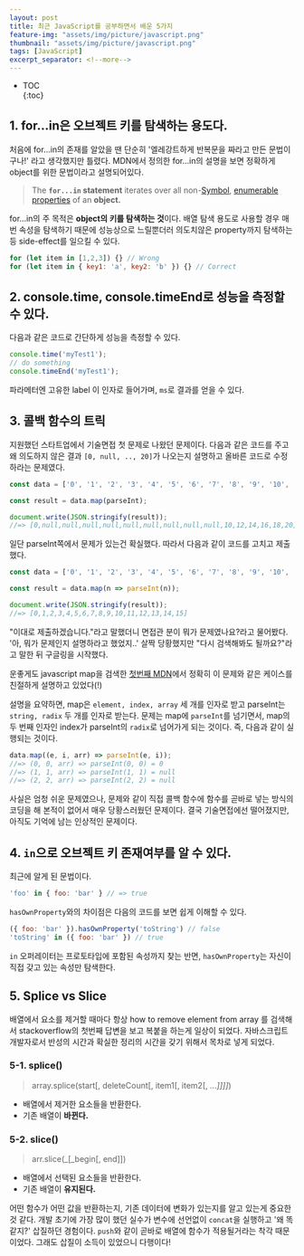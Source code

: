 ```yaml
---  
layout: post  
title: 최근 JavaScript를 공부하면서 배운 5가지   
feature-img: "assets/img/picture/javascript.png"  
thumbnail: "assets/img/picture/javascript.png"  
tags: [JavaScript]  
excerpt_separator: <!--more-->  
---  
```

  
* TOC  
{:toc}

## 1. for...in은 오브젝트 키를 탐색하는 용도다.
처음에 for...in의 존재를 알았을 땐 단순히 '엘레강트하게 반복문을 짜라고 만든 문법이구나!' 라고 생각했지만 틀렸다.
MDN에서 정의한 for...in의 설명을 보면 정확하게 object를 위한 문법이라고 설명되어있다.

<!--more-->

> The **`for...in`  statement** iterates over all non-[Symbol](https://developer.mozilla.org/en-US/docs/Web/JavaScript/Reference/Global_Objects/Symbol), [enumerable properties](https://developer.mozilla.org/en-US/docs/Web/JavaScript/Enumerability_and_ownership_of_properties) of an **object.**

for...in의 주 목적은 **object의 키를 탐색하는 것**이다.
배열 탐색 용도로 사용할 경우 매번 속성을 탐색하기 때문에 성능상으로 느릴뿐더러
의도치않은 property까지 탐색하는 등 side-effect를 일으킬 수 있다.

```js
for (let item in [1,2,3]) {} // Wrong
for (let item in { key1: 'a', key2: 'b' }) {} // Correct
```

## 2. console.time, console.timeEnd로 성능을 측정할 수 있다.
다음과 같은 코드로 간단하게 성능을 측정할 수 있다.

```js
console.time('myTest1');
// do something
console.timeEnd('myTest1');
```

파라메터엔 고유한 label 이 인자로 들어가며, `ms`로 결과를 얻을 수 있다.

## 3. 콜백 함수의 트릭
지원했던 스타트업에서 기술면접 첫 문제로 나왔던 문제이다.
다음과 같은 코드를 주고 왜 의도하지 않은 결과 `[0, null, .., 20]`가  나오는지 설명하고 올바른 코드로 수정하라는 문제였다.

```js
const data = ['0', '1', '2', '3', '4', '5', '6', '7', '8', '9', '10', '11', '12', '13', '14', '15'];

const result = data.map(parseInt);

document.write(JSON.stringify(result));
//=> [0,null,null,null,null,null,null,null,null,null,10,12,14,16,18,20]
```

일단 parseInt쪽에서 문제가 있는건 확실했다. 따라서 다음과 같이 코드를 고치고 제출했다.

```js
const data = ['0', '1', '2', '3', '4', '5', '6', '7', '8', '9', '10', '11', '12', '13', '14', '15'];

const result = data.map(n => parseInt(n));

document.write(JSON.stringify(result));
//=> [0,1,2,3,4,5,6,7,8,9,10,11,12,13,14,15]
```

"이대로 제출하겠습니다."라고 말했더니 면접관 분이 뭐가 문제였나요?라고 물어봤다. '아, 뭐가 문제인지 설명하라고 했었지..' 살짝 당황했지만 "다시 검색해봐도 될까요?"라고 말한 뒤 구글링을 시작했다.

운좋게도 javascript map을 검색한 [첫번째 MDN](https://developer.mozilla.org/en-US/docs/Web/JavaScript/Reference/Global_Objects/Array/map)에서 정확히 이 문제와 같은 케이스를 친절하게 설명하고 있었다(!)

설명을 요약하면, map은 `element, index, array` 세 개를 인자로 받고 parseInt는 `string, radix` 두 개를 인자로 받는다. 문제는 map에 `parseInt`를 넘기면서, map의 두 번째 인자인 index가 parseInt의 `radix`로 넘어가게 되는 것이다.
즉, 다음과 같이 실행되는 것이다.

```js
data.map((e, i, arr) => parseInt(e, i));
//=> (0, 0, arr) => parseInt(0, 0) = 0
//=> (1, 1, arr) => parseInt(1, 1) = null
//=> (2, 2, arr) => parseInt(2, 2) = null
```

사실은 엄청 쉬운 문제였으나, 문제와 같이 직접 콜백 함수에 함수를 곧바로 넣는 방식의 코딩을 해 본적이 없어서
매우 당황스러웠던 문제이다. 결국 기술면접에선 떨어졌지만, 아직도 기억에 남는 인상적인 문제이다.

## 4. `in`으로 오브젝트 키 존재여부를 알 수 있다.
최근에 알게 된 문법이다.

```js
'foo' in { foo: 'bar' } // => true
```

`hasOwnProperty`와의 차이점은 다음의 코드를 보면 쉽게 이해할 수 있다.

```js
({ foo: 'bar' }).hasOwnProperty('toString') // false
'toString' in ({ foo: 'bar' }) // true
```

`in` 오퍼레이터는 프로토타입에 포함된 속성까지 찾는 반면,  `hasOwnProperty`는 자신이 직접 갖고 있는 속성만 탐색한다.

## 5. Splice vs Slice

배열에서 요소를 제거할 때마다 항상 how to remove element from array 를 검색해서 stackoverflow의 첫번째 답변을 보고 복붙을 하는게 일상이 되었다. 자바스크립트 개발자로서 반성의 시간과 확실한 정리의 시간을 갖기 위해서 목차로 넣게 되었다.

### 5-1. splice()
> array.splice(start[, deleteCount[, item1[, item2[, _...]]]]_)

- 배열에서 제거한 요소들을 반환한다.
- 기존 배열이 **바뀐다.**

### 5-2. slice()
> arr.slice(_[_begin[, end]])

- 배열에서 선택된 요소들을 반환한다.
- 기존 배열이 **유지된다.**

어떤 함수가 어떤 값을 반환하는지, 기존 데이터에 변화가 있는지를 알고 있는게 중요한 것 같다. 개발 초기에 가장 많이 했던 실수가 변수에 선언없이 `concat`을 실행하고 '왜 똑같지?' 삽질하던 경험이다. `push`와 같이 곧바로 배열에 함수가 적용될거라는 착각 때문이었다. 그래도 삽질이 소득이 있었으니 다행이다!

